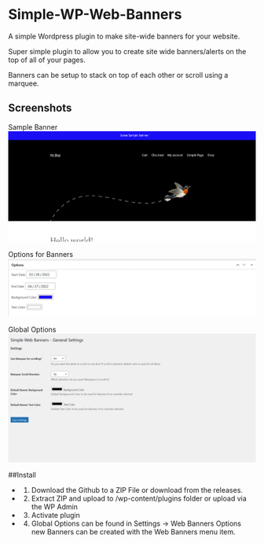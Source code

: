 # Simple-WP-Web-Banners

A simple Wordpress plugin to make site-wide banners for your website.

Super simple plugin to allow you to create site wide banners/alerts on the top of all of your pages.

Banners can be setup to stack on top of each other or scroll using a marquee.


## Screenshots

Sample Banner
![Sample Banner](demo/demo1.png)

Options for Banners
![Options for Banners](demo/demo2.png)

Global Options
![Global Options](demo/demo3.png)

##Install
- 1. Download the Github to a ZIP File or download from the releases.
- 2. Extract ZIP and upload to /wp-content/plugins folder or upload via the WP Admin
- 3. Activate plugin
- 4. Global Options can be found in Settings -> Web Banners Options new Banners can be created with the Web Banners menu item.

